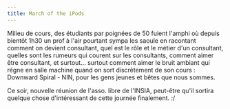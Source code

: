 ```yaml
---
title: March of the iPods
---
```


Milieu de cours, des étudiants par poignées de 50 fuient l'amphi où depuis
bientôt 1h30 un prof à l'air pourtant sympa les saoule en racontant comment on
devient consultant, quel est le rôle et le métier d'un consultant, quelles
sont les rumeurs qui courent sur les consultants, comment aimer être
consultant, et surtout... surtout comment aimer le bruit ambiant qui régne en
salle machine quand on sort discrètement de son cours : Downward Spiral - NIN,
pour les gens jeunes et bêtes que nous sommes.

Ce soir, nouvelle réunion de l'asso. libre de l'INSIA, peut-être qu'il sortira
quelque chose d'intéressant de cette journée finalement. :/

